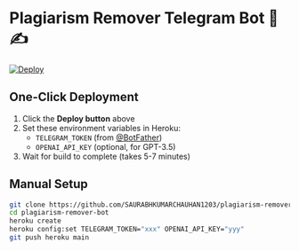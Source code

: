 # Plagiarism Remover Telegram Bot 🤖✍️

[![Deploy](https://www.herokucdn.com/deploy/button.svg)](https://heroku.com/deploy?template=https://github.com/SAURABHKUMARCHAUHAN1203/plagiarism-remover-bot)

## One-Click Deployment
1. Click the **Deploy button** above
2. Set these environment variables in Heroku:
   - `TELEGRAM_TOKEN` (from [@BotFather](https://t.me/BotFather))
   - `OPENAI_API_KEY` (optional, for GPT-3.5)
3. Wait for build to complete (takes 5-7 minutes)

## Manual Setup
```bash
git clone https://github.com/SAURABHKUMARCHAUHAN1203/plagiarism-remover-bot.git
cd plagiarism-remover-bot
heroku create
heroku config:set TELEGRAM_TOKEN="xxx" OPENAI_API_KEY="yyy"
git push heroku main
